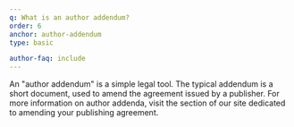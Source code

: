 ```yaml
---
q: What is an author addendum?
order: 6
anchor: author-addendum
type: basic

author-faq: include
---
```

An "author addendum" is a simple legal tool. The typical addendum is a short document, used to amend the agreement issued by a publisher.  For more information on author addenda, visit the section of our site dedicated to amending your publishing agreement.
